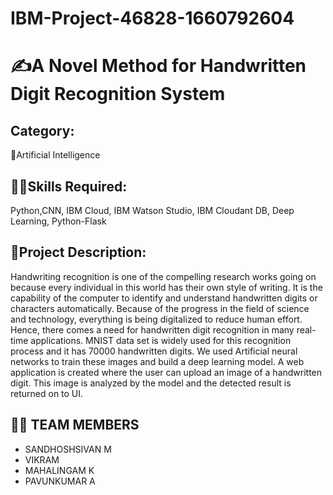 # IBM-Project-46828-1660792604
# ✍️A Novel Method for Handwritten Digit Recognition System

## Category: 

🧠Artificial Intelligence

## 👨‍🎓Skills Required: 

Python,CNN, IBM Cloud, IBM Watson Studio, IBM Cloudant DB, Deep Learning, Python-Flask

## 📒Project Description:

Handwriting recognition is one of the compelling research works going on because every individual in this world has their own style of writing. It is the capability of the computer to identify and understand handwritten digits or characters automatically. Because of the progress in the field of science and technology, everything is being digitalized to reduce human effort. Hence, there comes a need for handwritten digit recognition in many real-time applications. MNIST data set is widely used for this recognition process and it has 70000 handwritten digits. We used Artificial neural networks to train these images and build a deep learning model. A web application is created where the user can upload an image of a handwritten digit. This image is analyzed by the model and the detected result is returned on to UI.

## 🧑🏻‍ TEAM MEMBERS

- SANDHOSHSIVAN M
- VIKRAM
- MAHALINGAM K
- PAVUNKUMAR A

